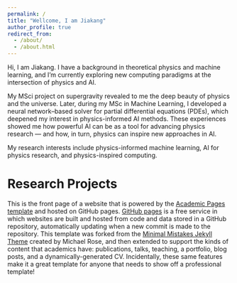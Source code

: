 ```yaml
---
permalink: /
title: "Wellcome, I am Jiakang"
author_profile: true
redirect_from: 
  - /about/
  - /about.html
---
```

Hi, I am Jiakang. I have a background in theoretical physics and machine learning, and I’m currently exploring new computing paradigms at the intersection of physics and AI.

My MSci project on supergravity revealed to me the deep beauty of physics and the universe. Later, during my MSc in Machine Learning, I developed a neural network–based solver for partial differential equations (PDEs), which deepened my interest in physics-informed AI methods. These experiences showed me how powerful AI can be as a tool for advancing physics research — and how, in turn, physics can inspire new approaches in AI.

My research interests include physics-informed machine learning, AI for physics research, and physics-inspired computing.

Research Projects
======
This is the front page of a website that is powered by the [Academic Pages template](https://github.com/academicpages/academicpages.github.io) and hosted on GitHub pages. [GitHub pages](https://pages.github.com) is a free service in which websites are built and hosted from code and data stored in a GitHub repository, automatically updating when a new commit is made to the repository. This template was forked from the [Minimal Mistakes Jekyll Theme](https://mmistakes.github.io/minimal-mistakes/) created by Michael Rose, and then extended to support the kinds of content that academics have: publications, talks, teaching, a portfolio, blog posts, and a dynamically-generated CV. Incidentally, these same features make it a great template for anyone that needs to show off a professional template!
  
